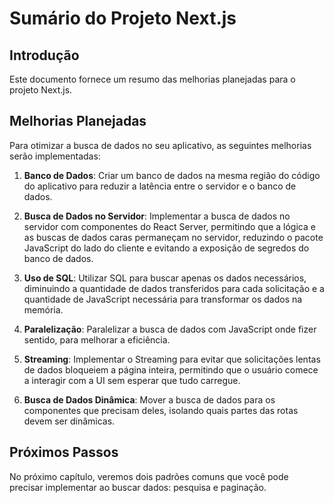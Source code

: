# Sumário do Projeto Next.js

## Introdução
Este documento fornece um resumo das melhorias planejadas para o projeto Next.js.

## Melhorias Planejadas
Para otimizar a busca de dados no seu aplicativo, as seguintes melhorias serão implementadas:

1. **Banco de Dados**: 
   Criar um banco de dados na mesma região do código do aplicativo para reduzir a latência entre o servidor e o banco de dados.

2. **Busca de Dados no Servidor**: 
   Implementar a busca de dados no servidor com componentes do React Server, permitindo que a lógica e as buscas de dados caras permaneçam no servidor, reduzindo o pacote JavaScript do lado do cliente e evitando a exposição de segredos do banco de dados.

3. **Uso de SQL**: 
   Utilizar SQL para buscar apenas os dados necessários, diminuindo a quantidade de dados transferidos para cada solicitação e a quantidade de JavaScript necessária para transformar os dados na memória.

4. **Paralelização**: 
   Paralelizar a busca de dados com JavaScript onde fizer sentido, para melhorar a eficiência.

5. **Streaming**: 
   Implementar o Streaming para evitar que solicitações lentas de dados bloqueiem a página inteira, permitindo que o usuário comece a interagir com a UI sem esperar que tudo carregue.

6. **Busca de Dados Dinâmica**: 
   Mover a busca de dados para os componentes que precisam deles, isolando quais partes das rotas devem ser dinâmicas.

## Próximos Passos
No próximo capítulo, veremos dois padrões comuns que você pode precisar implementar ao buscar dados: pesquisa e paginação.
